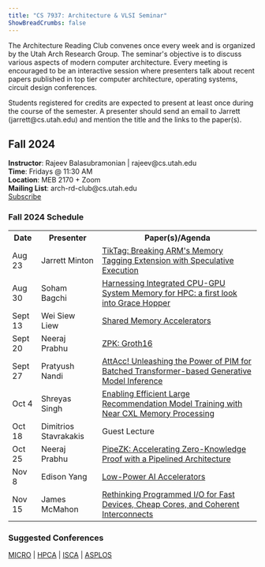 ```yaml
---
title: "CS 7937: Architecture & VLSI Seminar"
ShowBreadCrumbs: false
---
```


<p> The Architecture Reading Club convenes once
every week and is organized by the Utah Arch
Research Group. The seminar's objective is to discuss
various aspects of modern computer architecture.
Every meeting is encouraged to be an interactive
session where presenters talk about recent papers
published in top tier computer architecture, operating
systems, circuit design conferences.</p>
<p> Students registered for credits are expected to
present at least once during the course of the
semester. A presenter should send an email to
Jarrett (jarrett@cs.utah.edu) and mention the title and the
links to the paper(s).</p>

<p>

<h2>Fall 2024</h2>
<p> <b>Instructor</b>: Rajeev Balasubramonian | rajeev@cs.utah.edu
<br/><b>Time</b>: Fridays @ 11:30 AM
<br/><b>Location</b>: MEB 2170 + Zoom
<br/><b>Mailing List</b>: arch-rd-club@cs.utah.edu<br \><a href="http://mailman.cs.utah.edu/mailman/listinfo/arch-rd-club">Subscribe</a></p>


<h3> Fall 2024 Schedule </h3>
<table cellspacing="0">
<tr>
    <th>Date</th>
    <th>Presenter</th>
    <th>Paper(s)/Agenda</th>
</tr>


</tr>
    <td>Aug 23</td>
    <td>Jarrett Minton</td>
    <td><a href="https://arxiv.org/abs/2406.08719">TikTag: Breaking ARM's Memory Tagging Extension with Speculative Execution</td>
    </a></td>
</tr>

<tr>
    <td>Aug 30</td>
    <td>Soham Bagchi</td>
    <td><a href="https://dl.acm.org/doi/pdf/10.1145/3673038.3673110">Harnessing Integrated CPU-GPU System Memory for HPC: a first look into Grace Hopper</td>
</tr>


<tr>
    <td>Sept 13</td>
    <td>Wei Siew Liew</td>
    <td><a href="https://rsim.cs.illinois.edu/Pubs/24-PACT-Mozart.pdf">Shared Memory Accelerators</td>
</tr>

<tr>
    <td>Sept 20</td>
    <td>Neeraj Prabhu</td>
    <td><a href="https://eprint.iacr.org/2016/260.pdf">ZPK: Groth16</td>
</tr>

<tr>
    <td>Sept 27</td>
    <td>Pratyush Nandi</td>
    <td><a href="https://dl.acm.org/doi/pdf/10.1145/3620665.3640422">AttAcc! Unleashing the Power of PIM for Batched
Transformer-based Generative Model Inference</td>
</tr>

<tr>
    <td>Oct 4</td>
    <td>Shreyas Singh</td>
    <td><a href="https://www.computer.org/csdl/proceedings-article/isca/2024/265800a382/1Z3pBAsPRnO">Enabling Efficient Large Recommendation Model Training with Near CXL Memory Processing</td>
</tr>

<tr>
    <td>Oct 18</td>
    <td>Dimitrios Stavrakakis</td>
    <td><a>Guest Lecture</td>
</tr>

<tr>
    <td>Oct 25</td>
    <td>Neeraj Prabhu</td>
    <td><a href="https://ieeexplore.ieee.org/document/9499783">PipeZK: Accelerating Zero-Knowledge Proof with a Pipelined Architecture</td>
</tr>

<tr>
    <td>Nov 8</td>
    <td>Edison Yang</td>
    <td><a href="https://ieeexplore.ieee.org/abstract/document/10711312">Low-Power AI Accelerators</td>
</tr>

<tr>
    <td>Nov 15</td>
    <td>James McMahon</td>
    <td><a href="https://arxiv.org/pdf/2409.08141">Rethinking Programmed I/O for Fast Devices, Cheap Cores, and Coherent Interconnects</td>
</tr>


</table>


<h3> Suggested Conferences </h2>
<a href="https://microarch.org/">MICRO</a> |
<a href="https://hpca-conf.org/">HPCA</a> |
<a href="https://iscaconf.org/">ISCA</a> |
<a href="https://asplos-conference.org/">ASPLOS</a> 

